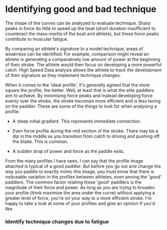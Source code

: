 # Identifying good and bad technique

The shape of the curves can be analyzed to evaluate technique. Sharp peaks in force do little to speed up the boat (short duration insufficient to counteract the mass-inertia of the boat and athlete), but these force peaks contribute to muscular fatigue.

By comparing an athlete's signature to a model technique, areas of weakness can be identified. For example, comparison might reveal an athlete is generating a comparatively low amount of power at the beginning of their stroke. The athlete would then focus on developing a more powerful catch. High Speed Data analysis allows the athlete to track the development of their signature as they implement technique changes.

When it comes to the 'ideal profile', it's generally agreed that the more square the profile, the better. Well, at least that is what the elite paddlers aim to achieve. By minimising force peaks and instead developing force evenly over the stroke, the stroke becomes more efficient and is less taxing on the paddler. These are some of the things to look for when analysing a profile:

 - A steep initial gradient. This represents immediate connection.

 - Even force profile during the mid section of the stroke. There may be a dip in the middle as you transition from catch to driving and pushing off the blade. This is common.

 - A sudden drop of power and force as the paddle exits.

From the many profiles I have seen, I can say that the profile image attached is typical of a good paddler. But before you go out and change the way you paddle to exactly mimic this image, you must know that there is noticeable variation in the profiles between athletes, even among the 'good' paddlers. The common factor relating these 'good' paddlers is the magnitude of their force and power. As long as you are trying to broaden your profile (think maximise the area under the curve) without applying a greater level of force, you're on your way to a more efficient stroke. I'm happy to take a look at some of your profiles and give an opinion if you'd like.


### Identify technique changes due to fatigue


